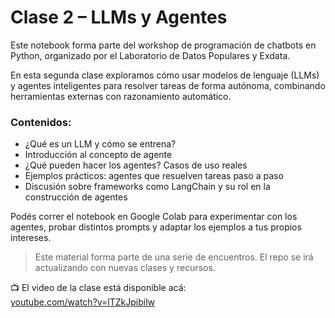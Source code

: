 # Clase 2 – LLMs y Agentes

Este notebook forma parte del workshop de programación de chatbots en Python, organizado por el Laboratorio de Datos Populares y Exdata.

En esta segunda clase exploramos cómo usar modelos de lenguaje (LLMs) y agentes inteligentes para resolver tareas de forma autónoma, combinando herramientas externas con razonamiento automático.

### Contenidos:
- ¿Qué es un LLM y cómo se entrena?
- Introducción al concepto de agente
- ¿Qué pueden hacer los agentes? Casos de uso reales
- Ejemplos prácticos: agentes que resuelven tareas paso a paso
- Discusión sobre frameworks como LangChain y su rol en la construcción de agentes

Podés correr el notebook en Google Colab para experimentar con los agentes, probar distintos prompts y adaptar los ejemplos a tus propios intereses.

> Este material forma parte de una serie de encuentros. El repo se irá actualizando con nuevas clases y recursos.

📺 El video de la clase está disponible acá:  
[youtube.com/watch?v=lTZkJpibilw](youtube.com/watch?v=lTZkJpibilw)

